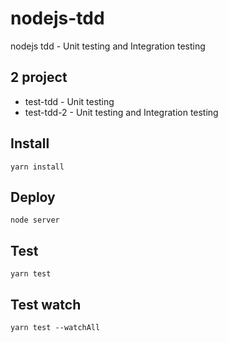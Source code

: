 # nodejs-tdd
nodejs tdd - Unit testing and Integration testing

## 2 project
- test-tdd - Unit testing
- test-tdd-2 - Unit testing and Integration testing

## Install
```
yarn install
```

## Deploy
```
node server
```

## Test
```
yarn test
```

## Test watch
```
yarn test --watchAll
```
